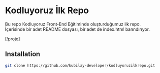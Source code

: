 # Kodluyoruz İlk Repo
Bu repo Kodluyoruz Front-End Eğitiminde oluşturduğumuz ilk repo. İçerisinde bir adet README dosyası, bir adet de index.html barındırıyor.

[!proje]

## Installation
```bash
git clone https://github.com/kubilay-developer/kodluyoruzilkrepo.git
